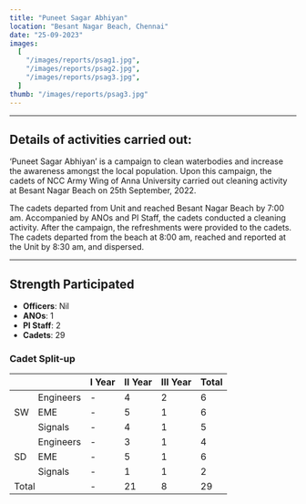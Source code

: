 ```yaml
---
title: "Puneet Sagar Abhiyan"
location: "Besant Nagar Beach, Chennai"
date: "25-09-2023"
images:
  [
    "/images/reports/psag1.jpg",
    "/images/reports/psag2.jpg",
    "/images/reports/psag3.jpg",
  ]
thumb: "/images/reports/psag3.jpg"
---
```


---

## Details of activities carried out:

‘Puneet Sagar Abhiyan’ is a campaign to clean waterbodies
and increase the awareness amongst the local population. Upon this campaign,
the cadets of NCC Army Wing of Anna University carried out cleaning activity at
Besant Nagar Beach on 25th September, 2022.

The cadets departed from Unit and reached Besant Nagar
Beach by 7:00 am. Accompanied by ANOs and PI Staff, the cadets conducted a
cleaning activity. After the campaign, the refreshments were provided to the
cadets. The cadets departed from the beach at 8:00 am, reached and reported at
the Unit by 8:30 am, and dispersed.

---

## Strength Participated

- **Officers**: Nil
- **ANOs**: 1
- **PI Staff**: 2
- **Cadets**: 29

### Cadet Split-up

<table>
    <thead>
        <tr>
            <th></th>
            <th></th>
            <th>I Year</th>
            <th>II Year</th>
            <th>III Year</th>
            <th>Total</th>
        </tr>
    </thead>
    <tbody>
        <tr>
            <td rowspan="4">SW</td>
        </tr>
        <tr>
            <td>Engineers</td>
            <td>-</td>
            <td>4</td>
            <td>2</td>
            <td>6</td>
        </tr>
        <tr>
            <td>EME</td>
            <td>-</td>
            <td>5</td>
            <td>1</td>
            <td>6</td>
        </tr>
        <tr>
            <td>Signals</td>
            <td>-</td>
            <td>4</td>
            <td>1</td>
            <td>5</td>
        </tr>
        <tr>
            <td rowspan="4">SD</td>
        </tr>
        <tr>
            <td>Engineers</td>
            <td>-</td>
            <td>3</td>
            <td>1</td>
            <td>4</td>
        </tr>
        <tr>
            <td>EME</td>
            <td>-</td>
            <td>5</td>
            <td>1</td>
            <td>6</td>
        </tr>
        <tr>
            <td>Signals</td>
            <td>-</td>
            <td>1</td>
            <td>1</td>
            <td>2</td>
        </tr>
        <tr>
            <td colspan="2">Total</td>
            <td>-</td>
            <td>21</td>
            <td>8</td>
            <td>29</td>
        </tr>
        <tr>
        </tr>
    </tbody>
</table>
